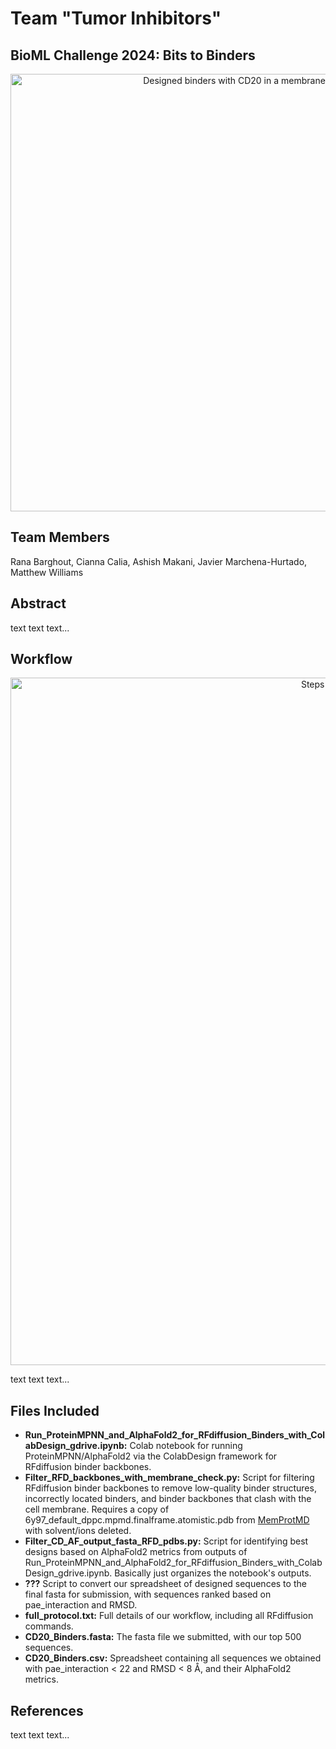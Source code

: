 # Team "Tumor Inhibitors"
## BioML Challenge 2024: Bits to Binders

<p align="center">
  <img src="./figures/binder_with_CD20_in_membrane.png" alt="Designed binders with CD20 in a membrane" width="700px" align="middle"/>
</p>

## Team Members

Rana Barghout, Cianna Calia, Ashish Makani, Javier Marchena-Hurtado, Matthew Williams

## Abstract

text text text...

## Workflow

<p align="center">
  <img src="./figures/pipeline_figure.png" alt="Steps of our design process" width="1100px" align="middle"/>
</p>

text text text...

## Files Included

 - **Run_ProteinMPNN_and_AlphaFold2_for_RFdiffusion_Binders_with_ColabDesign_gdrive.ipynb:** Colab notebook for running ProteinMPNN/AlphaFold2 via the ColabDesign framework for RFdiffusion binder backbones.
 - **Filter_RFD_backbones_with_membrane_check.py:** Script for filtering RFdiffusion binder backbones to remove low-quality binder structures, incorrectly located binders, and binder backbones that clash with the cell membrane. Requires a copy of 6y97_default_dppc.mpmd.finalframe.atomistic.pdb from [MemProtMD](https://memprotmd.bioch.ox.ac.uk/_ref/PDB/6y97/_sim/6y97_default_dppc/) with solvent/ions deleted.
 - **Filter_CD_AF_output_fasta_RFD_pdbs.py:** Script for identifying best designs based on AlphaFold2 metrics from outputs of Run_ProteinMPNN_and_AlphaFold2_for_RFdiffusion_Binders_with_ColabDesign_gdrive.ipynb. Basically just organizes the notebook's outputs.
 - **???** Script to convert our spreadsheet of designed sequences to the final fasta for submission, with sequences ranked based on pae_interaction and RMSD.
 - **full_protocol.txt:** Full details of our workflow, including all RFdiffusion commands.
 - **CD20_Binders.fasta:** The fasta file we submitted, with our top 500 sequences.
 - **CD20_Binders.csv:** Spreadsheet containing all sequences we obtained with pae_interaction < 22 and RMSD < 8 Å, and their AlphaFold2 metrics.

## References

text text text...
